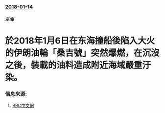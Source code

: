 ### [2018-01-14](/zh/news/2018/01/14/index.md)

##### 东海
# 於2018年1月6日在东海撞船後陷入大火的伊朗油輪「桑吉號」突然爆燃，在沉沒之後，裝載的油料造成附近海域嚴重汙染。 




### 信息来源:

1. [BBC中文網](http://www.bbc.com/zhongwen/simp/world-42682065)
